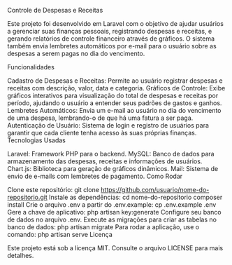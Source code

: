 Controle de Despesas e Receitas

Este projeto foi desenvolvido em Laravel com o objetivo de ajudar usuários a gerenciar suas finanças pessoais, registrando despesas e receitas, e gerando relatórios de controle financeiro através de gráficos. O sistema também envia lembretes automáticos por e-mail para o usuário sobre as despesas a serem pagas no dia do vencimento.

Funcionalidades

Cadastro de Despesas e Receitas: Permite ao usuário registrar despesas e receitas com descrição, valor, data e categoria.
Gráficos de Controle: Exibe gráficos interativos para visualização do total de despesas e receitas por período, ajudando o usuário a entender seus padrões de gastos e ganhos.
Lembretes Automáticos: Envia um e-mail ao usuário no dia do vencimento de uma despesa, lembrando-o de que há uma fatura a ser paga.
Autenticação de Usuário: Sistema de login e registro de usuários para garantir que cada cliente tenha acesso às suas próprias finanças.
Tecnologias Usadas

Laravel: Framework PHP para o backend.
MySQL: Banco de dados para armazenamento das despesas, receitas e informações de usuários.
Chart.js: Biblioteca para geração de gráficos dinâmicos.
Mail: Sistema de envio de e-mails com lembretes de pagamento.
Como Rodar

Clone este repositório:
git clone https://github.com/usuario/nome-do-repositorio.git
Instale as dependências:
cd nome-do-repositorio
composer install
Crie o arquivo .env a partir do .env.example:
cp .env.example .env
Gere a chave de aplicativo:
php artisan key:generate
Configure seu banco de dados no arquivo .env.
Execute as migrações para criar as tabelas no banco de dados:
php artisan migrate
Para rodar a aplicação, use o comando:
php artisan serve
Licença

Este projeto está sob a licença MIT. Consulte o arquivo LICENSE para mais detalhes.
